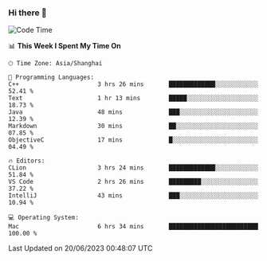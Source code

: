 ### Hi there 👋


<!--START_SECTION:waka-->
![Code Time](http://img.shields.io/badge/Code%20Time-1%2C154%20hrs%2023%20mins-blue)

📊 **This Week I Spent My Time On** 

```text
🕑︎ Time Zone: Asia/Shanghai

💬 Programming Languages: 
C++                      3 hrs 26 mins       █████████████░░░░░░░░░░░░   52.41 % 
Text                     1 hr 13 mins        █████░░░░░░░░░░░░░░░░░░░░   18.73 % 
Java                     48 mins             ███░░░░░░░░░░░░░░░░░░░░░░   12.39 % 
Markdown                 30 mins             ██░░░░░░░░░░░░░░░░░░░░░░░   07.85 % 
ObjectiveC               17 mins             █░░░░░░░░░░░░░░░░░░░░░░░░   04.49 % 

🔥 Editors: 
CLion                    3 hrs 24 mins       █████████████░░░░░░░░░░░░   51.84 % 
VS Code                  2 hrs 26 mins       █████████░░░░░░░░░░░░░░░░   37.22 % 
IntelliJ                 43 mins             ███░░░░░░░░░░░░░░░░░░░░░░   10.94 % 

💻 Operating System: 
Mac                      6 hrs 34 mins       █████████████████████████   100.00 % 
```


 Last Updated on 20/06/2023 00:48:07 UTC
<!--END_SECTION:waka-->

<!--
**SillyPasty/SillyPasty** is a ✨ _special_ ✨ repository because its `README.md` (this file) appears on your GitHub profile.

Here are some ideas to get you started:

- 🔭 I’m currently working on ...
- 🌱 I’m currently learning ...
- 👯 I’m looking to collaborate on ...
- 🤔 I’m looking for help with ...
- 💬 Ask me about ...
- 📫 How to reach me: ...
- 😄 Pronouns: ...
- ⚡ Fun fact: ...
-->


